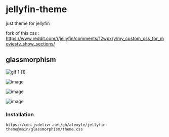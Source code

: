 # jellyfin-theme

just theme for jellyfin

fork of this css : https://www.reddit.com/r/jellyfin/comments/12wpxry/my_custom_css_for_moviestv_show_sections/

## glassmorphism

![gif 1 (1)](https://github.com/alexyle/jellyfin-theme/assets/53535044/b46cfbe5-8f02-4a7e-bedd-0e00aa8d474c)


![image](https://github.com/alexyle/jellyfin-theme/assets/53535044/fdf4ad37-5cd5-4f94-985f-196143d8daf8)


![image](https://github.com/alexyle/jellyfin-theme/assets/53535044/024a3f5f-f19d-4ad2-825c-23353e630223)


![image](https://github.com/alexyle/jellyfin-theme/assets/53535044/a7b851a6-303f-4489-a7bc-6362a92e0d0a)


### Installation


```
https://cdn.jsdelivr.net/gh/alexyle/jellyfin-theme@main/glassmorphism/theme.css
```
